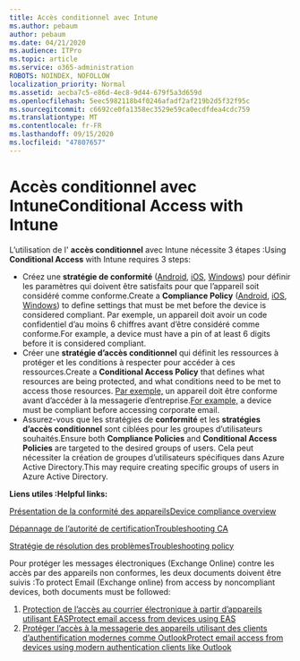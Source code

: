 ```yaml
---
title: Accès conditionnel avec Intune
ms.author: pebaum
author: pebaum
ms.date: 04/21/2020
ms.audience: ITPro
ms.topic: article
ms.service: o365-administration
ROBOTS: NOINDEX, NOFOLLOW
localization_priority: Normal
ms.assetid: aecba7c5-e86d-4ec8-9d44-679f5a3d659d
ms.openlocfilehash: 5eec5982118b4f0246afadf2af219b2d5f32f95c
ms.sourcegitcommit: c6692ce0fa1358ec3529e59ca0ecdfdea4cdc759
ms.translationtype: MT
ms.contentlocale: fr-FR
ms.lasthandoff: 09/15/2020
ms.locfileid: "47807657"
---
```

# <a name="conditional-access-with-intune"></a><span data-ttu-id="64416-102">Accès conditionnel avec Intune</span><span class="sxs-lookup"><span data-stu-id="64416-102">Conditional Access with Intune</span></span>

<span data-ttu-id="64416-103">L’utilisation de l'  **accès conditionnel**  avec Intune nécessite 3 étapes :</span><span class="sxs-lookup"><span data-stu-id="64416-103">Using  **Conditional Access**  with Intune requires 3 steps:</span></span>

- <span data-ttu-id="64416-104">Créez une  **stratégie de conformité**  ([Android](https://docs.microsoft.com/intune/compliance-policy-create-android),  [iOS](https://docs.microsoft.com/intune/compliance-policy-create-ios),  [Windows](https://docs.microsoft.com//intune/compliance-policy-create-windows)) pour définir les paramètres qui doivent être satisfaits pour que l’appareil soit considéré comme conforme.</span><span class="sxs-lookup"><span data-stu-id="64416-104">Create a  **Compliance Policy**  ([Android](https://docs.microsoft.com/intune/compliance-policy-create-android),  [iOS](https://docs.microsoft.com/intune/compliance-policy-create-ios),  [Windows](https://docs.microsoft.com//intune/compliance-policy-create-windows)) to define settings that must be met before the device is considered compliant.</span></span> <span data-ttu-id="64416-105">Par exemple, un appareil doit avoir un code confidentiel d’au moins 6 chiffres avant d’être considéré comme conforme.</span><span class="sxs-lookup"><span data-stu-id="64416-105">For example, a device must have a pin of at least 6 digits before it is considered compliant.</span></span>
- <span data-ttu-id="64416-106">Créer une **stratégie d’accès conditionnel**  qui définit les ressources à protéger et les conditions à respecter pour accéder à ces ressources.</span><span class="sxs-lookup"><span data-stu-id="64416-106">Create a **Conditional Access Policy**  that defines what resources are being protected, and what conditions need to be met to access those resources.</span></span>  <span data-ttu-id="64416-107">[Par exemple,](https://docs.microsoft.com/intune/tutorial-protect-email-on-unmanaged-devices#create-conditional-access-policies)  un appareil doit être conforme avant d’accéder à la messagerie d’entreprise.</span><span class="sxs-lookup"><span data-stu-id="64416-107">[For example,](https://docs.microsoft.com/intune/tutorial-protect-email-on-unmanaged-devices#create-conditional-access-policies)  a device must be compliant before accessing corporate email.</span></span>
- <span data-ttu-id="64416-108">Assurez-vous que les stratégies de **conformité**  et les  **stratégies d’accès conditionnel**  sont ciblées pour les groupes d’utilisateurs souhaités.</span><span class="sxs-lookup"><span data-stu-id="64416-108">Ensure both **Compliance Policies**  and  **Conditional Access Policies**  are targeted to the desired groups of users.</span></span> <span data-ttu-id="64416-109">Cela peut nécessiter la création de groupes d’utilisateurs spécifiques dans Azure Active Directory.</span><span class="sxs-lookup"><span data-stu-id="64416-109">This may require creating specific groups of users in Azure Active Directory.</span></span>

<span data-ttu-id="64416-110">**Liens utiles :**</span><span class="sxs-lookup"><span data-stu-id="64416-110">**Helpful links:**</span></span>

[<span data-ttu-id="64416-111">Présentation de la conformité des appareils</span><span class="sxs-lookup"><span data-stu-id="64416-111">Device compliance overview</span></span>](https://docs.microsoft.com/intune/device-compliance-get-started)

[<span data-ttu-id="64416-112">Dépannage de l’autorité de certification</span><span class="sxs-lookup"><span data-stu-id="64416-112">Troubleshooting CA</span></span>](https://docs.microsoft.com/intune/troubleshoot-conditional-access)

[<span data-ttu-id="64416-113">Stratégie de résolution des problèmes</span><span class="sxs-lookup"><span data-stu-id="64416-113">Troubleshooting policy</span></span>](https://docs.microsoft.com/intune/troubleshoot-policies-in-microsoft-intune)

<span data-ttu-id="64416-114">Pour protéger les messages électroniques (Exchange Online) contre les accès par des appareils non conformes, les deux documents doivent être suivis :</span><span class="sxs-lookup"><span data-stu-id="64416-114">To protect Email (Exchange online) from access by noncompliant devices, both documents must be followed:</span></span>

1. [<span data-ttu-id="64416-115">Protection de l’accès au courrier électronique à partir d’appareils utilisant EAS</span><span class="sxs-lookup"><span data-stu-id="64416-115">Protect email access from devices using EAS</span></span>](https://docs.microsoft.com/intune/tutorial-protect-email-on-unmanaged-devices)
2. [<span data-ttu-id="64416-116">Protéger l’accès à la messagerie des appareils utilisant des clients d’authentification modernes comme Outlook</span><span class="sxs-lookup"><span data-stu-id="64416-116">Protect email access from devices using modern authentication clients like Outlook</span></span>](https://docs.microsoft.com/intune/tutorial-protect-email-on-enrolled-devices)